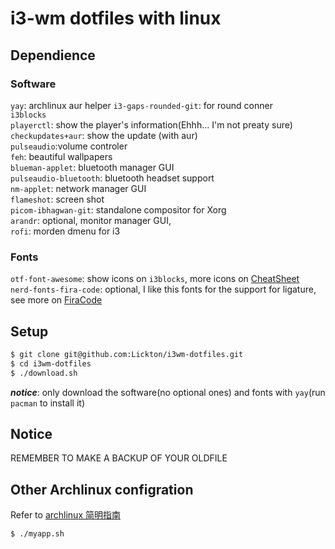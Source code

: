 # i3-wm dotfiles with linux

## Dependience

### Software

`yay`: archlinux aur helper
`i3-gaps-rounded-git`: for round conner  
`i3blocks`  
`playerctl`: show the player's information(Ehhh... I'm not preaty sure)  
`checkupdates+aur`: show the update (with aur)  
`pulseaudio`:volume controler  
`feh`: beautiful wallpapers  
`blueman-applet`: bluetooth manager GUI  
`pulseaudio-bluetooth`: bluetooth headset support  
`nm-applet`: network manager GUI  
`flameshot`: screen shot  
`picom-ibhagwan-git`: standalone compositor for Xorg  
`arandr`: optional, monitor manager GUI,  
`rofi`: morden dmenu for i3  

### Fonts

`otf-font-awesome`: show icons on `i3blocks`, more icons on [CheatSheet](https://fontawesome.com/search)  
`nerd-fonts-fira-code`: optional, I like this fonts for the support for ligature, see more on [FiraCode](https://github.com/tonsky/FiraCode)  

## Setup

```bash
$ git clone git@github.com:Lickton/i3wm-dotfiles.git
$ cd i3wm-dotfiles
$ ./download.sh
```
***notice***: only download the software(no optional ones) and fonts with `yay`(run `pacman` to install it)  

## Notice 

REMEMBER TO MAKE A BACKUP OF YOUR OLDFILE  

## Other Archlinux configration

Refer to [archlinux 简明指南](https://arch.icekylin.online/)  

```bash
$ ./myapp.sh
```
